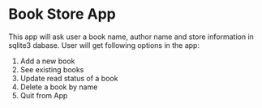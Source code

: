 # Book Store App
This app will ask user a book name, author name and store information in sqlite3 dabase.
User will get following options in the app:
1. Add a new book
2. See existing books
3. Update read status of a book
4. Delete a book by name
5. Quit from App
